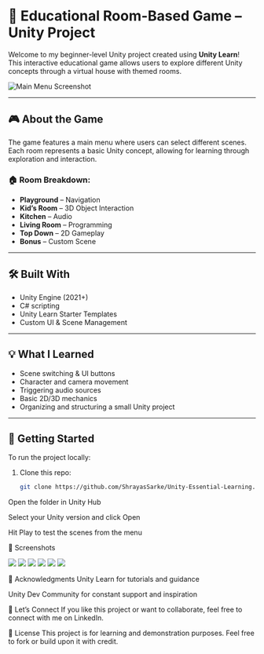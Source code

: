 # 🧠 Educational Room-Based Game – Unity Project

Welcome to my beginner-level Unity project created using **Unity Learn**!  
This interactive educational game allows users to explore different Unity concepts through a virtual house with themed rooms.

![Main Menu Screenshot](<Screenshot 2025-07-20 195131.png>)

---

## 🎮 About the Game

The game features a main menu where users can select different scenes. Each room represents a basic Unity concept, allowing for learning through exploration and interaction.

### 🏠 Room Breakdown:
- **Playground** – Navigation
- **Kid’s Room** – 3D Object Interaction
- **Kitchen** – Audio
- **Living Room** – Programming
- **Top Down** – 2D Gameplay
- **Bonus** – Custom Scene

---

## 🛠️ Built With

- Unity Engine (2021+)
- C# scripting
- Unity Learn Starter Templates
- Custom UI & Scene Management

---

## 💡 What I Learned

- Scene switching & UI buttons
- Character and camera movement
- Triggering audio sources
- Basic 2D/3D mechanics
- Organizing and structuring a small Unity project

---

## 🚀 Getting Started

To run the project locally:

1. Clone this repo:
   ```bash
   git clone https://github.com/ShrayasSarke/Unity-Essential-Learning.git
Open the folder in Unity Hub

Select your Unity version and click Open

Hit Play to test the scenes from the menu

📸 Screenshots

![](<Screenshot 2025-07-20 195728.png>)
![](<Screenshot 2025-07-20 195445.png>)
![](<Screenshot 2025-07-20 195418.png>)
![](<Screenshot 2025-07-20 195345.png>)
![](<Screenshot 2025-07-20 195258.png>)
![](<Screenshot 2025-07-20 195202.png>)

📢 Acknowledgments
Unity Learn for tutorials and guidance

Unity Dev Community for constant support and inspiration

🙌 Let’s Connect
If you like this project or want to collaborate, feel free to connect with me on LinkedIn.

🔖 License
This project is for learning and demonstration purposes. Feel free to fork or build upon it with credit.


